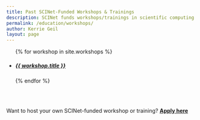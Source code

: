 ```yaml
---
title: Past SCINet-Funded Workshops & Trainings
description: SCINet funds workshops/trainings in scientific computing
permalink: /education/workshops/
author: Kerrie Geil
layout: page
---
```


<ul>
  {% for workshop in site.workshops %}
    <li>
      <h5>
        <a href="{{ workshop.url }}">{{ workshop.title }}</a>
      </h5>
    </li>
  {% endfor %}
</ul>
<br><br>

Want to host your own SCINet-funded workshop or training? [**Apply here**](https://usda-ars-gbru.github.io/scinet-site/opportunities/plan-workshop) 

